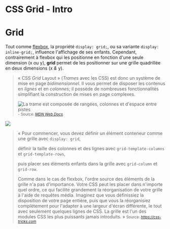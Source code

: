 
# CSS Grid - Intro




# Grid

Tout comme [flexbox](https://tim-montmorency.com/timdoc/582-211/css/flexbox/), la propriété `display: grid;`, ou sa variante `display: inline-grid;`, influence l'affichage de ses enfants. Cependant, contrairement à flexbox qui les positionne en fonction d'une seule dimension (x *ou* y), **grid** permet de les positionner sur une grille quadrillée en deux dimensions
(x *&* y).

> « CSS *Grid* Layout » (*Trames* avec les CSS) est donc un système de mise en page *bidimensionnel*. Il vous permet de disposer les contenus en *lignes* et en *colonnes*; il possède de nombreuses fonctionnalités simplifiant la construction de mises en page complexes.
>
> ![La trame  est composée de rangées, colonnes et d'espace entre pistes](grid-col-row-gap.png)
> <small>- Source: <cite>[MDN Web Docs](https://developer.mozilla.org/fr/docs/Learn_web_development/Core/CSS_layout/Grids)</cite></small>

![](flexbox-compared-css-grid.png)

> « Pour commencer, vous devez définir un élément conteneur comme une
> grille avec `display: grid`,
>
> définir la taille des colonnes et des lignes avec `grid-template-columns` et `grid-template-rows`, 
>
> puis placer ses éléments enfants dans la grille avec `grid-column` et
> `grid-row`.
>
> Comme dans le cas de flexbox, l'ordre source des éléments de la grille n'a pas d'importance. Votre CSS peut les placer dans n'importe quel ordre, ce qui facilite grandement la réorganisation de votre grille à l'aide de requêtes média. Imaginez que vous définissiez la disposition de votre page entière, puis que vous la réorganisiez complètement pour l'adapter à une largeur d'écran différente, le tout avec seulement quelques lignes de CSS. La grille est l'un des modules CSS les plus puissants jamais introduits. »
> <small>Source: <cite>https://css-tricks.com</cite></small>